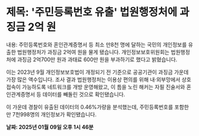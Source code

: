 # **제목: '주민등록번호 유출' 법원행정처에 과징금 2억 원**

  내용: 주민등록번호와 혼인관계증명서 등 최소 만8천 명에 달하는 국민의 개인정보를 유출한 법원행정처가 과징금 2억여 원을 물게 됐습니다. 개인정보보호위원회는 법원행정처에 과징금 2억700만 원과 과태료 600만 원을 부과하기로 했다고 밝혔습니다.

이는 2023년 9월 개인정보보호법이 개정되기 전 기준으로 공공기관이 과징금 가운데 가장 많은 액수입니다. 조사 결과 법원행정처는 이용상 편의를 위해 내·외부망에서 상호 접속이 가능하도록 네트워크를 개방 운영해왔고, 이 틈을 노린 해커는 자필 진술서와 혼인관계증명서 등 데이터를 빼돌린 것으로 확인됐습니다.

이 가운데 경찰이 유출된 데이터의 0.46%가량을 분석했는데, 주민등록번호를 포함한 만 7천998명의 개인정보가 확인됐습니다.

  **날짜: 2025년 01월 09일 오후 1시 46분**